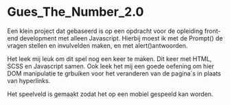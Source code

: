 # Gues_The_Number_2.0

Een klein project dat gebaseerd is op een opdracht voor de opleiding front-end development met alleen Javascript.
Hierbij moest ik met de Prompt() de vragen stellen en invulvelden maken, en met alert()antwoorden. 

Het leek mij leuk om dit spel nog een keer te maken. Dit keer met HTML, SCSS en Javascript samen. Ook leek het mij een goede oefening
om hier DOM manipulatie te grbuiken voor het veranderen van de pagina`s in plaats van hyperlinks.

Het speelveld is gemaakt zodat het op een mobiel gespeeld kan worden. 
